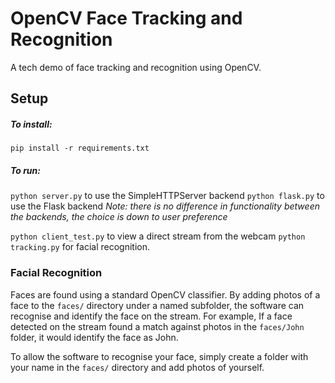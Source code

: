 # OpenCV Face Tracking and Recognition
A tech demo of face tracking and recognition using OpenCV.

## Setup
##### To install:
`pip install -r requirements.txt`

##### To run:
`python server.py` to use the SimpleHTTPServer backend
`python flask.py` to use the Flask backend
*Note: there is no difference in functionality between the backends, the choice is down to user preference*

`python client_test.py` to view a direct stream from the webcam
`python tracking.py` for facial recognition.

### Facial Recognition
Faces are found using a standard OpenCV classifier. By adding photos of a face to the `faces/` directory under a named subfolder, the software can recognise and identify the face on the stream. For example, If a face detected on the stream found a match against photos in the `faces/John` folder, it would identify the face as John.

To allow the software to recognise your face, simply create a folder with your name in the `faces/` directory and add photos of yourself.
